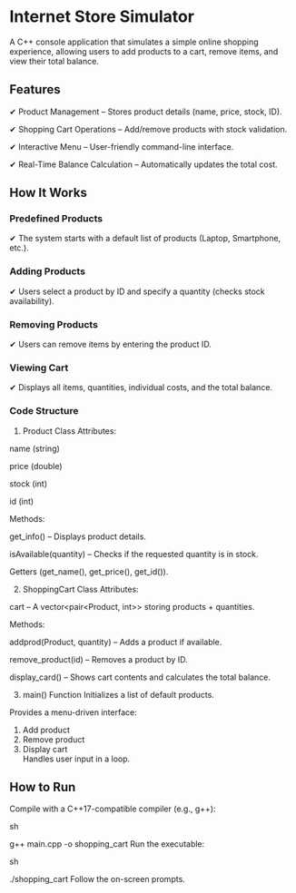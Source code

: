 # Internet Store Simulator

A C++ console application that simulates a simple online shopping experience, allowing users to add products to a cart, remove items, and view their total balance.

## Features

✔ Product Management – Stores product details (name, price, stock, ID).

✔ Shopping Cart Operations – Add/remove products with stock validation.

✔ Interactive Menu – User-friendly command-line interface.

✔ Real-Time Balance Calculation – Automatically updates the total cost.

## How It Works

### Predefined Products

✔ The system starts with a default list of products (Laptop, Smartphone, etc.).

### Adding Products

✔ Users select a product by ID and specify a quantity (checks stock availability).

### Removing Products

✔ Users can remove items by entering the product ID.

### Viewing Cart

✔ Displays all items, quantities, individual costs, and the total balance.

### Code Structure

1. Product Class
 Attributes:

name (string)

price (double)

stock (int)

id (int)

 Methods:

get_info() – Displays product details.

isAvailable(quantity) – Checks if the requested quantity is in stock.

Getters (get_name(), get_price(), get_id()).

 2. ShoppingCart Class
Attributes:

cart – A vector<pair<Product, int>> storing products + quantities.

Methods:

addprod(Product, quantity) – Adds a product if available.

remove_product(id) – Removes a product by ID.

display_card() – Shows cart contents and calculates the total balance.

 3. main() Function
Initializes a list of default products.

Provides a menu-driven interface:

 1. Add product  
 2. Remove product  
 3. Display cart  
Handles user input in a loop.

## How to Run
Compile with a C++17-compatible compiler (e.g., g++):

sh

g++ main.cpp -o shopping_cart
Run the executable:

sh

./shopping_cart
Follow the on-screen prompts.
